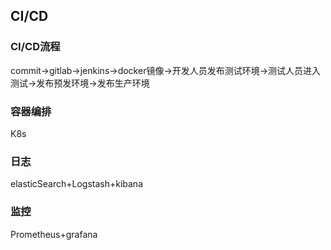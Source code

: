 ## CI/CD

### CI/CD流程
commit->gitlab->jenkins->docker镜像->开发人员发布测试环境->测试人员进入测试->发布预发环境->发布生产环境

### 容器编排
K8s

### 日志
elasticSearch+Logstash+kibana

### 监控
Prometheus+grafana

